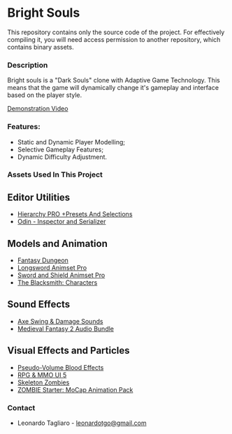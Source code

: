 # Bright Souls #

This repository contains only the source code of the project. For effectively compiling it, you will need access permission to another repository, which contains binary assets.

### Description ###

Bright souls is a "Dark Souls" clone with Adaptive Game Technology. This means that the game will dynamically change it's gameplay and interface based on the player style.

[Demonstration Video](https://www.youtube.com/watch?v=Bb5UT-x0mGg)

### Features: ### 
* Static and Dynamic Player Modelling; 
* Selective Gameplay Features;
* Dynamic Difficulty Adjustment.

### Assets Used In This Project ###

## Editor Utilities ##

* [Hierarchy PRO +Presets And Selections](https://assetstore.unity.com/packages/tools/utilities/hierarchy-pro-presets-and-selections-89542)
* [Odin - Inspector and Serializer](https://assetstore.unity.com/packages/tools/utilities/odin-inspector-and-serializer-89041)

## Models and Animation ##

* [Fantasy Dungeon](https://assetstore.unity.com/packages/3d/characters/fantasy-dungeon-46916)
* [Longsword Animset Pro](https://assetstore.unity.com/packages/3d/animations/longsword-animset-pro-92239)
* [Sword and Shield Animset Pro](https://assetstore.unity.com/packages/3d/animations/sword-and-shield-animset-pro-26876)
* [The Blacksmith: Characters](https://assetstore.unity.com/packages/essentials/asset-packs/the-blacksmith-characters-39941)

## Sound Effects ##

* [Axe Swing & Damage Sounds](https://assetstore.unity.com/packages/audio/sound-fx/weapons/axe-swing-damage-sounds-7021)
* [Medieval Fantasy 2 Audio Bundle](https://assetstore.unity.com/packages/audio/sound-fx/medieval-fantasy-2-audio-bundle-57168)

## Visual Effects and Particles ##
* [Pseudo-Volume Blood Effects](https://assetstore.unity.com/packages/vfx/particles/pseudo-volume-blood-effects-36196)
* [RPG & MMO UI 5](https://assetstore.unity.com/packages/2d/gui/rpg-mmo-ui-5-95223)
* [Skeleton Zombies](https://assetstore.unity.com/packages/3d/characters/humanoids/skeleton-zombies-110714)
* [ZOMBIE Starter: MoCap Animation Pack](https://assetstore.unity.com/packages/3d/animations/zombie-starter-mocap-animation-pack-61492)

### Contact ###
* Leonardo Tagliaro - [leonardotgo@gmail.com](mailto:leonardotgo@gmail.com)